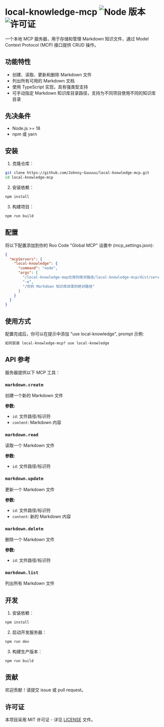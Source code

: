 # local-knowledge-mcp ![Node 版本](https://img.shields.io/badge/node-%3E%3D18-brightgreen) ![许可证](https://img.shields.io/badge/license-MIT-blue)

一个本地 MCP 服务器，用于存储和管理 Markdown 知识文件，通过 Model Context Protocol (MCP) 接口提供 CRUD 操作。

## 功能特性

- 创建、读取、更新和删除 Markdown 文件
- 列出所有可用的 Markdown 文档
- 使用 TypeScript 实现，具有强类型支持
- 可手动指定 Markdown 知识库目录路径，支持为不同项目使用不同的知识库目录

## 先决条件

- Node.js >= 18
- npm 或 yarn

## 安装

1. 克隆仓库：

```bash
git clone https://github.com/Johnny-Guuuuu/local-knowledge-mcp.git
cd local-knowledge-mcp
```

2. 安装依赖：

```bash
npm install
```

3. 构建项目：

```bash
npm run build
```

## 配置

将以下配置添加到你的 Roo Code "Global MCP" 设置中 (mcp_settings.json):

```json
{
  "mcpServers": {
    "local-knowledge": {
      "command": "node",
      "args": [
        "/local-knowledge-map仓库的绝对路径/local-knowledge-mcp/dist/server.js",
        "-e",
        "/你的 Markdown 知识库目录的绝对路径"
      ]
    }
  }
}
```

## 使用方式

配置完成后，你可以在提示中添加 "use local-knowledge", prompt 示例:

```markdown
如何安装 local-knowledge-mcp? use local-knowledge
```

## API 参考

服务器提供以下 MCP 工具：

### `markdown.create`

创建一个新的 Markdown 文件

**参数:**

- `id`: 文件路径/标识符
- `content`: Markdown 内容

### `markdown.read`

读取一个 Markdown 文件

**参数:**

- `id`: 文件路径/标识符

### `markdown.update`

更新一个 Markdown 文件

**参数:**

- `id`: 文件路径/标识符
- `content`: 新的 Markdown 内容

### `markdown.delete`

删除一个 Markdown 文件

**参数:**

- `id`: 文件路径/标识符

### `markdown.list`

列出所有 Markdown 文件

## 开发

1. 安装依赖：

```bash
npm install
```

2. 启动开发服务器：

```bash
npm run dev
```

3. 构建生产版本：

```bash
npm run build
```

## 贡献

欢迎贡献！请提交 issue 或 pull request。

## 许可证

本项目采用 MIT 许可证 - 详见 [LICENSE](LICENSE) 文件。

